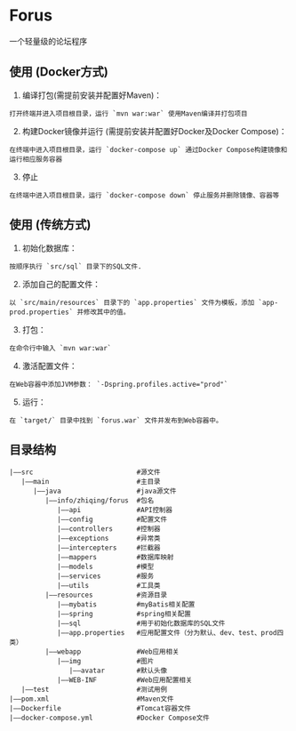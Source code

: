 # Forus
一个轻量级的论坛程序

## 使用 (Docker方式)

1. 编译打包(需提前安装并配置好Maven)：

```
打开终端并进入项目根目录，运行 `mvn war:war` 使用Maven编译并打包项目 
```

2. 构建Docker镜像并运行 (需提前安装并配置好Docker及Docker Compose)：

```
在终端中进入项目根目录，运行 `docker-compose up` 通过Docker Compose构建镜像和运行相应服务容器
```

3. 停止

```
在终端中进入项目根目录，运行 `docker-compose down` 停止服务并删除镜像、容器等 
```

## 使用 (传统方式)

1. 初始化数据库： 

```
按顺序执行 `src/sql` 目录下的SQL文件.
```

2. 添加自己的配置文件： 

```
以 `src/main/resources` 目录下的 `app.properties` 文件为模板，添加 `app-prod.properties` 并修改其中的值。
```

3. 打包：

```
在命令行中输入 `mvn war:war`
```

4. 激活配置文件：

```
在Web容器中添加JVM参数： `-Dspring.profiles.active="prod"`
```

5. 运行：

```
在 `target/` 目录中找到 `forus.war` 文件并发布到Web容器中。
```

## 目录结构

```
|——src                          #源文件
   |——main                      #主目录
      |——java                   #java源文件
         |——info/zhiqing/forus  #包名
            |——api              #API控制器
            |——config           #配置文件
            |——controllers      #控制器
            |——exceptions       #异常类
            |——intercepters     #拦截器
            |——mappers          #数据库映射
            |——models           #模型
            |——services         #服务
            |——utils            #工具类
         |——resources           #资源目录
            |——mybatis          #myBatis相关配置
            |——spring           #spring相关配置
            |——sql              #用于初始化数据库的SQL文件
            |——app.properties   #应用配置文件（分为默认、dev、test、prod四类）
         |——webapp              #Web应用相关
            |——img              #图片
               |——avatar        #默认头像
            |——WEB-INF          #Web应用配置相关
   |——test                      #测试用例
|——pom.xml                      #Maven文件
|——Dockerfile                   #Tomcat容器文件
|——docker-compose.yml           #Docker Compose文件 
```


